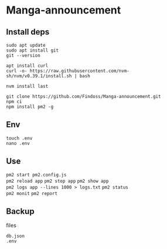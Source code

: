 # Manga-announcement

## Install deps

`sudo apt update`  
`sudo apt install git`  
`git --version`

`apt install curl`  
`curl -o- https://raw.githubusercontent.com/nvm-sh/nvm/v0.39.1/install.sh | bash`

`nvm install last`

`git clone https://github.com/Findoss/Manga-announcement.git`  
`npm ci`  
`npm install pm2 -g`

## Env

`touch .env`  
`nano .env`

## Use

`pm2 start pm2.config.js`  
`pm2 reload app`
`pm2 stop app`
`pm2 show app`  
`pm2 logs app --lines 1000 > logs.txt`
`pm2 status`  
`pm2 monit`
`pm2 report`

## Backup

files

`db.json`  
`.env`
